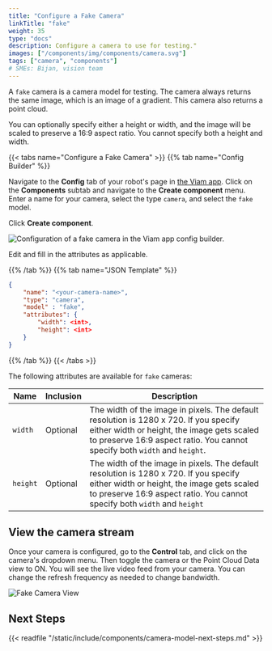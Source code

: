 ```yaml
---
title: "Configure a Fake Camera"
linkTitle: "fake"
weight: 35
type: "docs"
description: Configure a camera to use for testing."
images: ["/components/img/components/camera.svg"]
tags: ["camera", "components"]
# SMEs: Bijan, vision team
---
```


A `fake` camera is a camera model for testing.
The camera always returns the same image, which is an image of a gradient.
This camera also returns a point cloud.

You can optionally specify either a height or width, and the image will be scaled to preserve a 16:9 aspect ratio.
You cannot specify both a height and width.

{{< tabs name="Configure a Fake Camera" >}}
{{% tab name="Config Builder" %}}

Navigate to the **Config** tab of your robot's page in [the Viam app](https://app.viam.com).
Click on the **Components** subtab and navigate to the **Create component** menu.
Enter a name for your camera, select the type `camera`, and select the `fake` model.

Click **Create component**.

![Configuration of a fake camera in the Viam app config builder.](../img/configure-fake.png)

Edit and fill in the attributes as applicable.

{{% /tab %}}
{{% tab name="JSON Template" %}}

```json {class="line-numbers linkable-line-numbers"}
{
    "name": "<your-camera-name>",
    "type": "camera",
    "model" : "fake",
    "attributes": {
        "width": <int>,
        "height": <int>
    }
}
```

{{% /tab %}}
{{< /tabs >}}

The following attributes are available for `fake` cameras:

| Name | Inclusion | Description |
| ---- | --------- | ----------- |
| `width` | Optional | The width of the image in pixels. The default resolution is 1280 x 720. If you specify either width or height, the image gets scaled to preserve 16:9 aspect ratio. You cannot specify both `width` and `height`. |
| `height` | Optional | The width of the image in pixels. The default resolution is 1280 x 720. If you specify either width or height, the image gets scaled to preserve 16:9 aspect ratio. You cannot specify both `width` and `height` |

## View the camera stream

Once your camera is configured, go to the **Control** tab, and click on the camera's dropdown menu.
Then toggle the camera or the Point Cloud Data view to ON.
You will see the live video feed from your camera.
You can change the refresh frequency as needed to change bandwidth.

![Fake Camera View](../img/fake-view.png)

## Next Steps

{{< readfile "/static/include/components/camera-model-next-steps.md" >}}
